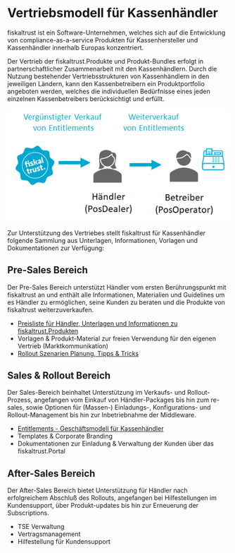 # Vertriebsmodell für Kassenhändler

fiskaltrust ist ein Software-Unternehmen, welches sich auf die Entwicklung von compliance-as-a-service Produkten für Kassenhersteller und Kassenhändler innerhalb Europas konzentriert.

Der Vertrieb der fiskaltrust.Produkte und Produkt-Bundles erfolgt in partnerschaftlicher Zusammenarbeit mit den Kassenhändlern. Durch die Nutzung bestehender Vertriebsstrukturen von Kassenhändlern in den jeweiligen Ländern, kann den Kassenbetreibern ein Produktportfolio angeboten werden, welches die individuellen Bedürfnisse eines jeden einzelnen Kassenbetreibers berücksichtigt und erfüllt.

![distributsionsmodell](media/distributsionsmodell.png)



Zur Unterstützung des Vertriebes stellt fiskaltrust für Kassenhändler folgende Sammlung aus Unterlagen, Informationen, Vorlagen und Dokumentationen zur Verfügung:

## Pre-Sales Bereich

Der Pre-Sales Bereich unterstützt Händler vom ersten Berührungspunkt mit fiskaltrust an und enthält alle Informationen, Materialien und Guidelines um es Händler zu ermöglichen, seine Kunden zu beraten und die Produkte von fiskaltrust weiterzuverkaufen.

- [Preisliste für Händler, Unterlagen und Informationen zu fiskaltrust.Produkten](02-pre-sales/haendler-preisliste.md) 
- Vorlagen & Produkt-Material zur freien Verwendung für den eigenen Vertrieb (Marktkommunikation) 
- [Rollout Szenarien Planung, Tipps & Tricks](03-sales/rollout-scenarios.md)

## Sales & Rollout Bereich

Der Sales-Bereich beinhaltet Unterstützung im Verkaufs- und Rollout-Prozess, angefangen vom Einkauf von Händler-Packages bis hin zum re-sales, sowie Optionen für (Massen-) Einladungs-, Konfigurations- und Rollout-Management bis hin zur Inbetriebnahme der Middleware.

- [Entitlements - Geschäftsmodell für Kassenhändler](03-sales/README.md)
- Templates & Corporate Branding
- Dokumentationen zur Einladung & Verwaltung der Kunden über das fiskaltrust.Portal

## After-Sales Bereich

Der After-Sales Bereich bietet Unterstützung für Händler nach erfolgreichem Abschluß des Rollouts, angefangen bei Hilfestellungen im Kundensupport, über Produkt-updates bis hin zur Erneuerung der Subscriptions. 

- TSE Verwaltung
- Vertragsmanagement
- Hilfestellung für Kundensupport